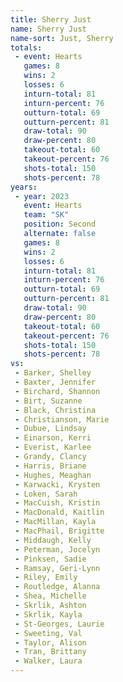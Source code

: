 ```yaml
---
title: Sherry Just
name: Sherry Just
name-sort: Just, Sherry
totals:
 - event: Hearts
   games: 8
   wins: 2
   losses: 6
   inturn-total: 81
   inturn-percent: 76
   outturn-total: 69
   outturn-percent: 81
   draw-total: 90
   draw-percent: 80
   takeout-total: 60
   takeout-percent: 76
   shots-total: 150
   shots-percent: 78
years:
 - year: 2023
   event: Hearts
   team: "SK"
   position: Second
   alternate: false
   games: 8
   wins: 2
   losses: 6
   inturn-total: 81
   inturn-percent: 76
   outturn-total: 69
   outturn-percent: 81
   draw-total: 90
   draw-percent: 80
   takeout-total: 60
   takeout-percent: 76
   shots-total: 150
   shots-percent: 78
vs:
 - Barker, Shelley
 - Baxter, Jennifer
 - Birchard, Shannon
 - Birt, Suzanne
 - Black, Christina
 - Christianson, Marie
 - Dubue, Lindsay
 - Einarson, Kerri
 - Everist, Karlee
 - Grandy, Clancy
 - Harris, Briane
 - Hughes, Meaghan
 - Karwacki, Krysten
 - Loken, Sarah
 - MacCuish, Kristin
 - MacDonald, Kaitlin
 - MacMillan, Kayla
 - MacPhail, Brigitte
 - Middaugh, Kelly
 - Peterman, Jocelyn
 - Pinksen, Sadie
 - Ramsay, Geri-Lynn
 - Riley, Emily
 - Routledge, Alanna
 - Shea, Michelle
 - Skrlik, Ashton
 - Skrlik, Kayla
 - St-Georges, Laurie
 - Sweeting, Val
 - Taylor, Alison
 - Tran, Brittany
 - Walker, Laura
---
```

